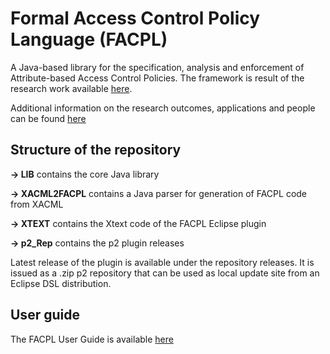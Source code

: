 # Formal Access Control Policy Language (FACPL)

A Java-based library for the specification, analysis and enforcement of Attribute-based Access Control Policies. The framework is result of the research work available [here](https://eprints.soton.ac.uk/415111/).

Additional information on the research outcomes, applications and people can be found [here](http://facpl.sf.net)

## Structure of the repository

**-> LIB** contains the core Java library

**-> XACML2FACPL** contains a Java parser for generation of FACPL code from XACML

**-> XTEXT** contains the Xtext code of the FACPL Eclipse plugin

**-> p2_Rep** contains the p2 plugin releases 

Latest release of the plugin is available under the repository releases. It is issued as a .zip p2 repository that can be used as local update site from an Eclipse DSL distribution. 

## User guide

The FACPL User Guide is available [here](https://facpl.readthedocs.io/en/latest/)
